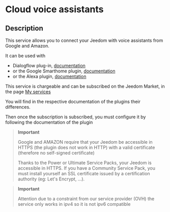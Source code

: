 # Cloud voice assistants

## Description

This service allows you to connect your Jeedom with voice assistants from Google and Amazon.

It can be used with 
- Dialogflow plug-in, [documentation](https://doc.jeedom.com/en_US/plugins/communication/dialogflow)
- or the Google Smarthome plugin, [documentation](https://doc.jeedom.com/en_US/plugins/communication/gsh)
- or the Alexa plugin, [documentation](https://doc.jeedom.com/en_US/plugins/communication/ash)

This service is chargeable and can be subscribed on the Jeedom Market, in the page [My services](https://www.jeedom.com/market/index.php?v=d&p=profils#services)

You will find in the respective documentation of the plugins their differences.

Then once the subscription is subscribed, you must configure it by following the documentation of the plugin

> **Important**
>
> Google and AMAZON require that your Jeedom be accessible in HTTPS (the plugin does not work in HTTP) with a valid certificate (therefore no self-signed certificate)
>
> Thanks to the Power or Ultimate Service Packs, your Jeedom is accessible in HTTPS.
> If you have a Community Service Pack, you must install yourself an SSL certificate issued by a certification authority (eg: Let's Encrypt, ...).

> **Important**
>
>Attention due to a constraint from our service provider (OVH) the service only works in ipv4 so it is not ipv6 compatible
